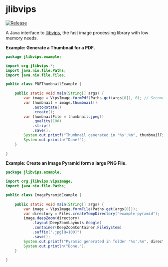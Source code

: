 # jlibvips

[![Release](https://jitpack.io/v/codecitizen/jlibvips.svg)](https://jitpack.io/#codecitizen/jlibvips)

A Java interface to [llibvips](http://libvips.github.io/libvips/), the fast image processing library with low memory needs.

**Example: Generate a Thumbnail for a PDF.**

```java
package jlibvips.example;

import org.jlibvips.*;
import java.nio.file.Paths;
import java.nio.file.Files;

public class PDFThumbnailExample {
    
    public static void main(String[] args) {
        var image = VipsImage.formPdf(Paths.get(args[0]), 0); // Second Parameter is the Page Number
        var thumbnail = image.thumbnail()
            .autoRotate()
            .create();
        var thumbnailFile = thumbnail.jpeg()
            .quality(100)
            .strip()
            .save();
        System.out.printf("Thumbnail generated in '%s'.%n", thumbnailFile.toString());
        System.out.println("Done!");
    }
    
}
```

**Example: Create an Image Pyramid form a large PNG File.**


```java
package jlibvips.example;

import org.jlibvips.VipsImage;
import java.nio.file.Paths;

public class ImagePyramidExample {
    
    public static void main(String[] args) {
        var image = VipsImage.formFile(Paths.get(args[0]));
        var directory = Files.createTempDirectory("example-pyramid");
        image.deepZoom(directory)
            .layout(DeepZoomLayouts.Google)
            .container(DeepZoomContainer.FileSystem)
            .suffix(".jpg[Q=100]")
            .save();
        System.out.printf("Pyramid generated in folder '%s'.%n", directory.toString());
        System.out.println("Done.");
    }
    
}
```